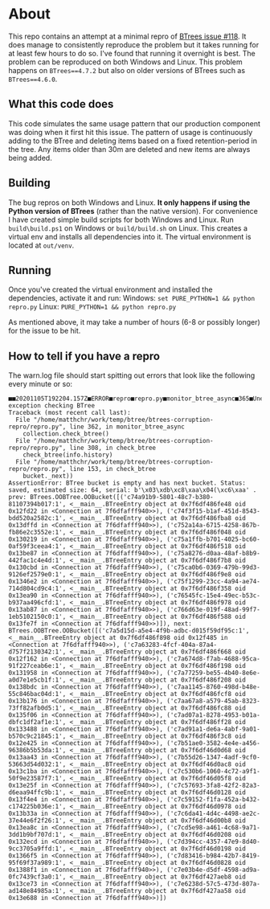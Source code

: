 # About
This repo contains an attempt at a minimal repro of [BTrees issue #118](https://github.com/zopefoundation/BTrees/issues/118). 
It does manage to consistently reproduce the problem but it takes running for at least few hours to do so. I've found that running it overnight is best. The problem can be reproduced on both Windows and Linux. This problem happens on `BTrees==4.7.2` but also on older versions of BTrees such as `BTrees==4.6.0`.

## What this code does
This code simulates the same usage pattern that our production component was doing when it first hit this issue. The pattern of usage is continuously adding to the BTree and deleting items based on a fixed retention-period in the tree. Any items older than 30m are deleted and new items are always being added.

## Building
The bug repros on both Windows and Linux. **It only happens if using the Python version of BTrees** (rather than the native version). For convenience I have created simple build scripts for both Windows and Linux.
Run `build\build.ps1` on Windows or `build/build.sh` on Linux. This creates a virtual env and installs all dependencies into it. The virtual environment is located at `out/venv`.

## Running
Once you've created the virtual environment and installed the dependencies, activate it and run: 
Windows: `set PURE_PYTHON=1 && python repro.py`
Linux: `PURE_PYTHON=1 && python repro.py`

As mentioned above, it may take a number of hours (6-8 or possibly longer) for the issue to be hit.

## How to tell if you have a repro
The warn.log file should start spitting out errors that look like the following every minute or so:
```
■■20201105T192204.157Z■ERROR■repro■repro.py■monitor_btree_async■365■Unexpected exception checking BTree
Traceback (most recent call last):
  File "/home/matthchr/work/temp/btree/btrees-corruption-repro/repro.py", line 362, in monitor_btree_async
    collection.check_btree()
  File "/home/matthchr/work/temp/btree/btrees-corruption-repro/repro.py", line 308, in check_btree
    check_btree(info.history)
  File "/home/matthchr/work/temp/btree/btrees-corruption-repro/repro.py", line 153, in check_btree
    bucket._next))
AssertionError: BTree bucket is empty and has next bucket. Status: saved, estimated size: 64, serial: b'\x03\xdb\xc8\xaa\x04(\xc6\xaa' . prev: BTrees.OOBTree.OOBucket([('c74a91b9-5801-48c7-b380-81107394b017:1', <__main__.BTreeEntry object at 0x7f6df486fe48 oid 0x12fd22 in <Connection at 7f6dfafff940>>), ('c74f3f15-b1af-451d-8543-bdd520a2582c:1', <__main__.BTreeEntry object at 0x7f6df486fba8 oid 0x13dffd in <Connection at 7f6dfafff940>>), ('c752a14a-6715-4258-867b-fb86e2c3552e:1', <__main__.BTreeEntry object at 0x7f6df486f048 oid 0x130219 in <Connection at 7f6dfafff940>>), ('c75a1ffb-b701-4025-bc60-0af59f3ceea4:1', <__main__.BTreeEntry object at 0x7f6df486f518 oid 0x13be87 in <Connection at 7f6dfafff940>>), ('c75a8276-d0aa-48af-b8b9-442fac1c4e4d:1', <__main__.BTreeEntry object at 0x7f6df486f7b8 oid 0x130cbd in <Connection at 7f6dfafff940>>), ('c75ca0b6-0369-479b-99d3-9126ef2579e0:1', <__main__.BTreeEntry object at 0x7f6df486f9e8 oid 0x1346e2 in <Connection at 7f6dfafff940>>), ('c75f1299-23cc-4a94-ae74-714d804cd9c4:1', <__main__.BTreeEntry object at 0x7f6df486f358 oid 0x13ea90 in <Connection at 7f6dfafff940>>), ('c76545fc-15e4-49ec-b53c-b937aa496cfd:1', <__main__.BTreeEntry object at 0x7f6df486f978 oid 0x13ab87 in <Connection at 7f6dfafff940>>), ('c766d63e-019f-48ad-99f7-1eb5102150c0:1', <__main__.BTreeEntry object at 0x7f6df486f588 oid 0x13fe7f in <Connection at 7f6dfafff940>>)]), next: BTrees.OOBTree.OOBucket([('c7a5d15d-a5e4-4f9b-adbc-d015f59df95c:1', <__main__.BTreeEntry object at 0x7f6df486f898 oid 0x12f485 in <Connection at 7f6dfafff940>>), ('c7a63283-4fcf-404a-87a4-d757f2130342:1', <__main__.BTreeEntry object at 0x7f6df486f668 oid 0x12f162 in <Connection at 7f6dfafff940>>), ('c7a674d8-f7ab-4688-95ca-91f227ceab6e:1', <__main__.BTreeEntry object at 0x7f6df486f198 oid 0x131958 in <Connection at 7f6dfafff940>>), ('c7a77259-be55-4b40-8e6e-a0d7e1e5cb1f:1', <__main__.BTreeEntry object at 0x7f6df486f208 oid 0x138bdc in <Connection at 7f6dfafff940>>), ('c7aa1145-8760-498d-b48e-55c846bac04d:1', <__main__.BTreeEntry object at 0x7f6df486fcf8 oid 0x13b176 in <Connection at 7f6dfafff940>>), ('c7aa67a8-a579-45ab-8323-73ff82afb0d5:1', <__main__.BTreeEntry object at 0x7f6df486fc88 oid 0x135f06 in <Connection at 7f6dfafff940>>), ('c7ad07a1-8278-4953-b01a-dbfc1df2af1e:1', <__main__.BTreeEntry object at 0x7f6df486ff28 oid 0x133488 in <Connection at 7f6dfafff940>>), ('c7ad91a1-de6a-4abf-9a01-b570c9c21845:1', <__main__.BTreeEntry object at 0x7f6df486f3c8 oid 0x12e425 in <Connection at 7f6dfafff940>>), ('c7b51ae0-3582-4e4e-a456-96386b5b53da:1', <__main__.BTreeEntry object at 0x7f6df46d0d68 oid 0x13aa43 in <Connection at 7f6dfafff940>>), ('c7b55d26-1347-4adf-9cf0-53663d54d032:1', <__main__.BTreeEntry object at 0x7f6df46d0ac8 oid 0x13c1ba in <Connection at 7f6dfafff940>>), ('c7c530b6-1060-4c72-a9f1-50f9e23587f7:1', <__main__.BTreeEntry object at 0x7f6df46d05f8 oid 0x13e25f in <Connection at 7f6dfafff940>>), ('c7c57693-3fa8-42f2-82a3-d6eaa94ffc9b:1', <__main__.BTreeEntry object at 0x7f6df46d0128 oid 0x13f4e4 in <Connection at 7f6dfafff940>>), ('c7c59152-f1fa-452a-b432-c174225b036e:1', <__main__.BTreeEntry object at 0x7f6df46d0978 oid 0x13b33a in <Connection at 7f6dfafff940>>), ('c7c6da41-4d4c-4498-ae2c-37e44e6f2f26:1', <__main__.BTreeEntry object at 0x7f6df46d00b8 oid 0x13ea8c in <Connection at 7f6dfafff940>>), ('c7cd5e98-a461-4c68-9a71-3dd1b9bf707d:1', <__main__.BTreeEntry object at 0x7f6df46d0208 oid 0x132ecd in <Connection at 7f6dfafff940>>), ('c7d394cc-4357-47e9-8d40-9cc3705a9ffd:1', <__main__.BTreeEntry object at 0x7f6df46d0198 oid 0x1366f5 in <Connection at 7f6dfafff940>>), ('c7d83416-b984-42b7-8419-95f69f37a989:1', <__main__.BTreeEntry object at 0x7f6df46d0828 oid 0x1388f1 in <Connection at 7f6dfafff940>>), ('c7e03b4e-d5df-4598-ad9a-0fc7439cf3a0:1', <__main__.BTreeEntry object at 0x7f6df427aeb8 oid 0x13ce73 in <Connection at 7f6dfafff940>>), ('c7e6238d-57c5-473d-807a-ad148e84985a:1', <__main__.BTreeEntry object at 0x7f6df427aa58 oid 0x13e688 in <Connection at 7f6dfafff940>>)])
```